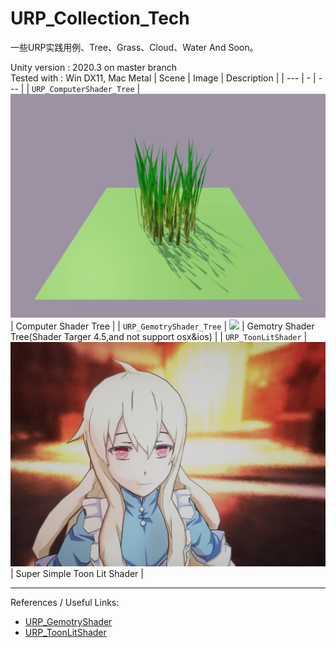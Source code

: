 # URP_Collection_Tech
 一些URP实践用例、Tree、Grass、Cloud、Water And Soon。

Unity version : 2020.3 on master branch \
Tested with : Win DX11, Mac Metal
| Scene | Image | Description |
| --- | - | --- |
| `URP_ComputerShader_Tree` | ![](READMEImages/URP_ComputerShader_Tree.png) | Computer Shader Tree |
| `URP_GemotryShader_Tree` | ![](READMEImages/URP_GemotryShader_Tree.png) | Gemotry Shader Tree(Shader Targer 4.5,and not support osx&ios) |
| `URP_ToonLitShader` | ![](READMEImages/URP_ToonLitShader.png) | Super Simple Toon Lit Shader |

-------------
References / Useful Links:
- [URP_GemotryShader](https://github.com/Cyanilux/URP_GrassGeometryShader)
- [URP_ToonLitShader](https://github.com/ColinLeung-NiloCat/UnityURPToonLitShaderExample)
